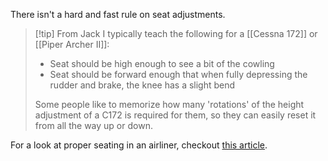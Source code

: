 There isn't a hard and fast rule on seat adjustments.

> [!tip] From Jack
> I typically teach the following for a [[Cessna 172]] or [[Piper Archer II]]:
> - Seat should be high enough to see a bit of the cowling
> - Seat should be forward enough that when fully depressing the rudder and brake, the knee has a slight bend
> 
> Some people like to memorize how many 'rotations' of the height adjustment of a C172 is required for them, so they can easily reset it from all the way up or down.

For a look at proper seating in an airliner, checkout [this article](https://skybrary.aero/sites/default/files/bookshelf/4247.pdf).